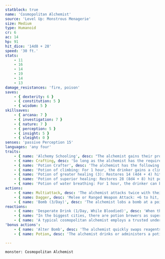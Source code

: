 ```yaml
---
statblock: true
name: 'Cosmopolitan Alchemist'
source: 'Level Up: Monstrous Menagerie'
size: Medium
type: Humanoid
cr: 6
ac: 14
hp: 91
hit_dice: '14d8 + 28'
speed: '30 ft.'
stats:
    - 11
    - 16
    - 14
    - 19
    - 14
    - 13
damage_resistances: 'fire, poison'
saves:
    - { dexterity: 6 }
    - { constitution: 5 }
    - { wisdom: 5 }
skillsaves:
    - { arcana: 7 }
    - { investigation: 7 }
    - { nature: 7 }
    - { perception: 5 }
    - { insight: 5 }
    - { sleight: 0 }
senses: 'passive Perception 15'
languages: 'any four'
traits:
    - { name: 'Alchemy Schooling', desc: "The alchemist gains their proficiency bonus and an expertise die (+1d6) on checks made with alchemist's supplies." }
    - { name: Crafting, desc: 'So long as the alchemist has the required components and equipment, they are able to craft potions of up to legendary rarity and other magic items of up to very rare rarity.' }
    - { name: 'Potion Crafter', desc: 'The alchemist has the following potions on hand:' }
    - { name: 'Potion of climbing: For 1 hour, the drinker gains a climb speed equal to its Speed and has advantage on Athletics checks made to climb', desc: '' }
    - { name: 'Potion of greater healing (3): Restores 14 (4d4 + 4) hit points', desc: '' }
    - { name: 'Potion of superior healing: Restores 28 (8d4 + 8) hit points', desc: '' }
    - { name: 'Potion of water breathing: For 1 hour, the drinker can breathe underwater', desc: '' }
actions:
    - { name: Multiattack, desc: 'The alchemist attacks twice with their dagger.' }
    - { name: Dagger, desc: 'Melee or Ranged Weapon Attack: +6 to hit, reach 5 ft. or range 20/60 ft., one target. Hit: 5 (1d4 + 3) piercing damage plus 10 (3d6) poison damage.' }
    - { name: 'Bomb (3/Day)', desc: 'The alchemist lobs a bomb at a point they can see within 80 feet. Upon impact, the bomb explodes in a 10-foot radius. Creatures in the area make a DC 15 Dexterity saving throw, taking 24 (7d6) fire damage on a failure or half damage on a success.' }
reactions:
    - { name: 'Desperate Drink (1/Day, While Bloodied)', desc: 'When the alchemist is dealt damage, they drink a potion.' }
    - { name: "In the biggest cities, there are potion brewers as superbly skilled as they are suspicious and skeptical, keen to the thieving hands of adventurers and other ne'er-do-wells", desc: '' }
    - { name: 'A typical cosmopolitan alchemist employs a trusted underling, such as a hired veteran or hound guardian, for protection', desc: '' }
'bonus actions':
    - { name: 'Alter Bomb', desc: 'The alchemist quickly swaps reagents to change the damage dealt by their next bomb to acid, cold, lightning, poison, or thunder.' }
    - { name: Potion, desc: 'The alchemist drinks or administers a potion.' }

---
```

```statblock
monster: Cosmopolitan Alchemist
```
